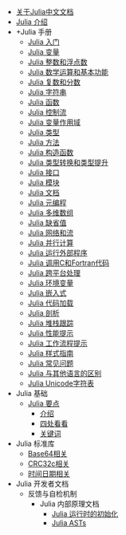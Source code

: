 - [关于Julia中文文档](/index)
- [Julia 介绍](/intro)
- +Julia 手册
    - [Julia 入门](/manual/getting-started)
    - [Julia 变量](/manual/variables)
    - [Julia 整数和浮点数](/manual/integers-and-floating-point-numbers)
    - [Julia 数学运算和基本功能](/manual/mathematical-operations)
    - [Julia 复数和分数](/manual/complex-and-rational-numbers)
    - [Julia 字符串](/manual/strings)
    - [Julia 函数](/manual/functions)
    - [Julia 控制流](/manual/control-flow)
    - [Julia 变量作用域](/manual/variables-and-scoping)
    - [Julia 类型](/manual/types)
    - [Julia 方法](/manual/methods)
    - [Julia 构造函数](/manual/constructors)
    - [Julia 类型转换和类型提升](/manual/conversion-and-promotion)
    - [Julia 接口](/manual/interfaces)
    - [Julia 模块](/manual/modules)
    - [Julia 文档](/manual/documentation)
    - [Julia 元编程](/manual/metaprogramming)
    - [Julia 多维数组](/manual/arrays)
    - [Julia 缺省值](/manual/missing)
    - [Julia 网络和流](/manual/networking-and-streams)
    - [Julia 并行计算](/manual/parallel-computing)
    - [Julia 运行外部程序](/manual/running-external-programs)
    - [Julia 调用C和Fortran代码](/manual/calling-c-and-fortran-code)
    - [Julia 跨平台处理](/manual/handling-operating-system-variation)
    - [Julia 环境变量](/manual/environment-variables)
    - [Julia 嵌入式](/manual/embedding)
    - [Julia 代码加载](/manual/code-loading)
    - [Julia 剖析](/manual/profile)
    - [Julia 堆栈跟踪](/manual/stacktraces)
    - [Julia 性能提示](/manual/performance-tips)
    - [Julia 工作流程提示](/manual/workflow-tips)
    - [Julia 样式指南](/manual/style-guide)
    - [Julia 常见问题](/manual/faq)
    - [Julia 与其他语言的区别](/manual/noteworthy-differences)
    - [Julia Unicode字符表](/manual/unicode-input)
- Julia 基础
    - [Julia 要点](/base/essentials)
        - [介绍](/base/essentials/introduction)
        - [四处看看](/base/essentials/getting-around)
        - [关键词](/base/essentials/keywords)
- Julia 标准库
    - [Base64相关](/stdlib/base64)
    - [CRC32c相关](/stdlib/CRC32c)
    - [时间日期相关](/stdlib/Dates)
- Julia 开发者文档
    - 反馈与自检机制
        - Julia 内部原理文档
            - [Julia 运行时的初始化](/devdocs/internals/init)
            - [Julia ASTs](/devdocs/internals/ast)